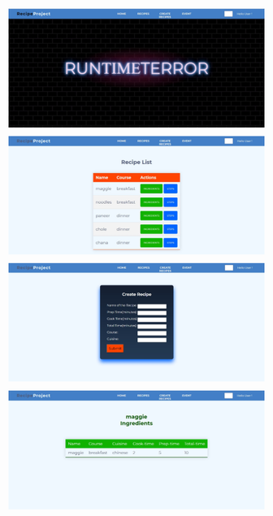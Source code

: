 ![HOME-PAGE](./home.jpg?raw=true "Optional Title")

![View-PAGE](./view.jpg?raw=true "Optional Title")

![Create-PAGE](./create.jpg?raw=true "Optional Title")

![Ingredients-PAGE](./recipe_ingredients.jpg?raw=true "Optional Title")

